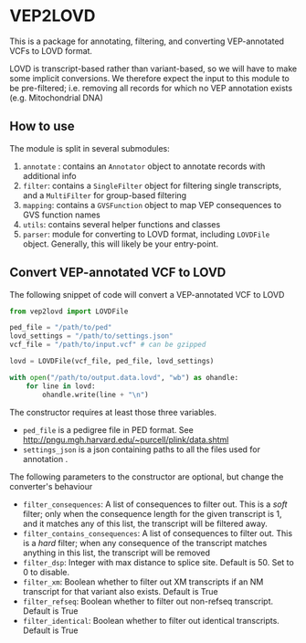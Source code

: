VEP2LOVD
=========

This is a package for annotating, filtering, and converting VEP-annotated VCFs to LOVD format.

LOVD is transcript-based rather than variant-based, so we will have to make some implicit conversions.
We therefore expect the input to this module to be pre-filtered; i.e. removing all records for which no VEP annotation exists (e.g. Mitochondrial DNA)

How to use
----------

The module is split in several submodules:

1. `annotate` : contains an `Annotator` object to annotate records with additional info
2. `filter`: contains a `SingleFilter` object for filtering single transcripts, and a `MultiFilter` for group-based filtering
3. `mapping`: contains a `GVSFunction` object to map VEP consequences to GVS function names
4. `utils`: contains several helper functions and classes
5. `parser`: module for converting to LOVD format, including `LOVDFile` object. Generally, this will likely be your entry-point.


Convert VEP-annotated VCF to LOVD
----------------------------------

The following snippet of code will convert a VEP-annotated VCF to LOVD

```python
from vep2lovd import LOVDFile

ped_file = "/path/to/ped"
lovd_settings = "/path/to/settings.json"
vcf_file = "/path/to/input.vcf" # can be gzipped

lovd = LOVDFile(vcf_file, ped_file, lovd_settings)

with open("/path/to/output.data.lovd", "wb") as ohandle:
    for line in lovd:
        ohandle.write(line + "\n")

```

The constructor requires at least those three variables.

* `ped_file` is a pedigree file in PED format. See http://pngu.mgh.harvard.edu/~purcell/plink/data.shtml
* `settings_json` is a json containing paths to all the files used for annotation . 


The following parameters to the constructor are optional, but change the converter's behaviour

* `filter_consequences`: A list of consequences to filter out. This is a *soft* filter; only when the consequence length for the given transcript is 1, and it matches any of this list, the transcript will be filtered away.
* `filter_contains_consequences`: A list of consequences to filter out. This is a *hard* filter; when any consequence of the transcript matches anything in this list, the transcript will be removed
* `filter_dsp`: Integer with max distance to splice site. Default is 50. Set to 0 to disable.
* `filter_xm`: Boolean whether to filter out XM transcripts if an NM transcript for that variant also exists. Default is True
* `filter_refseq`: Boolean whether to filter out non-refseq transcript. Default is True
* `filter_identical`: Boolean whether to filter out identical transcripts. Default is True
